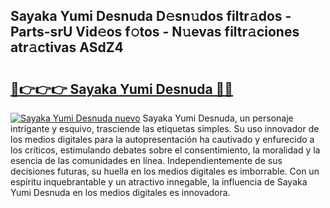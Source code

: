 ## Sayaka Yumi Desnuda D𝚎sn𝚞dos filtr𝚊dos - Parts-srU Vid𝚎os f𝚘tos - N𝚞evas filtr𝚊ciones atr𝚊ctivas ASdZ4

# <h2><a href="http://mbay2r.tromn.icu/?c=Sayaka+Yumi+Desnuda">🔗👉👉👉 Sayaka Yumi Desnuda 🔗🔗</a></h2>

[![Sayaka Yumi Desnuda nuevo](https://i.imgur.com/pEAQMta.gif)](http://mbay2r.tromn.icu/?c=Sayaka+Yumi+Desnuda)
Sayaka Yumi Desnuda, un personaje intrigante y esquivo, trasciende las etiquetas simples. Su uso innovador de los medios digitales para la autopresentación ha cautivado y enfurecido a los críticos, estimulando debates sobre el consentimiento, la moralidad y la esencia de las comunidades en línea. Independientemente de sus decisiones futuras, su huella en los medios digitales es imborrable. Con un espíritu inquebrantable y un atractivo innegable, la influencia de Sayaka Yumi Desnuda en los medios digitales es innovadora.
